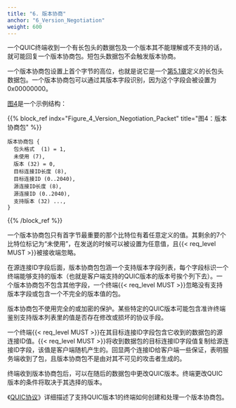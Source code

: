 ```yaml
---
title: "6. 版本协商"
anchor: "6_Version_Negotiation"
weight: 600
---
```


一个QUIC终端收到一个有长包头的数据包及一个版本其不能理解或不支持的话，就可能回复一个版本协商包。短包头数据包不会触发版本协商。

一个版本协商包设置上首个字节的高位，也就是说它是一个[第5.1章](#5.1_Long_Header)定义的长包头数据包。一个版本协商包可以通过其版本字段识别，因为这个字段会被设置为0x00000000。

[图4](#Figure_4_Version_Negotiation_Packet)是一个示例结构：


{{% block_ref
    indx="Figure_4_Version_Negotiation_Packet"
    title="图4：版本协商包" %}}
```
版本协商包 {
  包头格式  (1) = 1,
  未使用 (7),
  版本 (32) = 0,
  目标连接ID长度 (8),
  目标连接ID (0..2040),
  源连接ID长度 (8),
  源连接ID (0..2040),
  支持版本 (32) ...,
}
```
{{% /block_ref %}}

一个版本协商包只有首字节最重要的那个比特位有着任意定义的值。其剩余的7个比特位标记为“未使用”，在发送的时候可以被设置为任意值，且{{< req_level MUST >}}被接收端忽略。

在源连接ID字段后面，版本协商包包涵一个支持版本字段列表，每个字段标识一个终端能够支持的版本（也就是客户端支持的QUIC版本的版本号挨个列下去）。一个版本协商包不包含其他字段，一个终端{{< req_level MUST >}}忽略没有支持版本字段或包含一个不完全的版本值的包。

版本协商包不使用完全的或加密的保护。某些特定的QUIC版本可能包含准许终端鉴别支持版本列表里的值是否存在修改或损坏的协议手段。

一个终端{{< req_level MUST >}}在其目标连接ID字段包含它收到的数据包的源连接ID值。{{< req_level MUST >}}将收到数据包的目标连接ID字段值复制给源连接ID字段，该值是客户端随机产生的。回显两个连接ID给客户端一些保证，表明服务端收到了包，且版本协商包不是由对其不可见的攻击者生成的。

终端收到版本协商包后，可以在随后的数据包中更改QUIC版本。终端更改QUIC版本的条件将取决于其选择的版本。

《[QUIC协议](#QUIC_TRANSPORT)》详细描述了支持QUIC版本1的终端如何创建和处理一个版本协商包。
